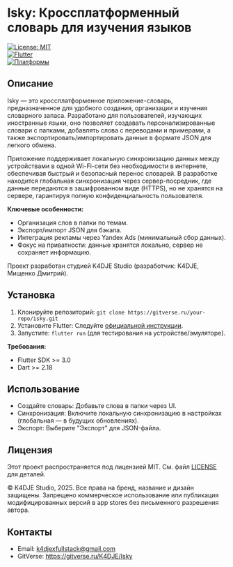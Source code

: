 # Isky: Кроссплатформенный словарь для изучения языков

[![License: MIT](https://img.shields.io/badge/License-MIT-yellow.svg)](https://opensource.org/licenses/MIT)  
[![Flutter](https://img.shields.io/badge/Flutter-3.0-blue.svg)](https://flutter.dev)  
[![Платформы](https://img.shields.io/badge/Платформы-MacOS%20%7C%20Linux%20%7C%20Windows%20%7C%20Android%20%7C%20iOS-green.svg)](https://example.com)

## Описание
Isky — это кроссплатформенное приложение-словарь, предназначенное для удобного создания, организации и изучения словарного запаса. Разработано для пользователей, изучающих иностранные языки, оно позволяет создавать персонализированные словари с папками, добавлять слова с переводами и примерами, а также экспортировать/импортировать данные в формате JSON для легкого обмена.

Приложение поддерживает локальную синхронизацию данных между устройствами в одной Wi-Fi-сети без необходимости в интернете, обеспечивая быстрый и безопасный перенос словарей. В разработке находится глобальная синхронизация через сервер-посредник, где данные передаются в зашифрованном виде (HTTPS), но не хранятся на сервере, гарантируя полную конфиденциальность пользователя.

**Ключевые особенности:**
- Организация слов в папки по темам.
- Экспорт/импорт JSON для бэкапа.
- Интеграция рекламы через Yandex Ads (минимальный сбор данных).
- Фокус на приватности: данные хранятся локально, сервер не сохраняет информацию.

Проект разработан студией K4DJE Studio (разработчик: K4DJE, Мищенко Дмитрий).

## Установка
1. Клонируйте репозиторий: `git clone https://gitverse.ru/your-repo/isky.git`
2. Установите Flutter: Следуйте [официальной инструкции](https://flutter.dev/docs/get-started/install).
3. Запустите: `flutter run` (для тестирования на устройстве/эмуляторе).

**Требования:**
- Flutter SDK >= 3.0
- Dart >= 2.18

## Использование
- Создайте словарь: Добавьте слова в папки через UI.
- Синхронизация: Включите локальную синхронизацию в настройках (глобальная — в будущих обновлениях).
- Экспорт: Выберите "Экспорт" для JSON-файла.

## Лицензия
Этот проект распространяется под лицензией MIT. См. файл [LICENSE](LICENSE) для деталей.

© K4DJE Studio, 2025. Все права на бренд, название и дизайн защищены. Запрещено коммерческое использование или публикация модифицированных версий в app stores без письменного разрешения автора.

## Контакты
- Email: k4djexfullstack@gmail.com
- GitVerse: https://gitverse.ru/K4DJE/Isky
